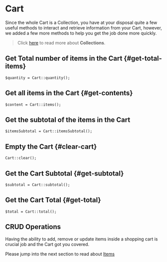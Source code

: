 # Cart

Since the whole Cart is a Collection, you have at your disposal quite a few useful
methods to interact and retrieve information from your Cart, however, we added a
few more methods to help you get the job done more quickly.

> Click [here]({url}/usage/collections) to read more about **Collections**.

## Get Total number of items in the Cart {#get-total-items}

	$quantity = Cart::quantity();

## Get all items in the Cart {#get-contents}

	$content = Cart::items();

## Get the subtotal of the items in the Cart

	$itemsSubtotal = Cart::itemsSubtotal();

## Empty the Cart {#clear-cart}

	Cart::clear();

## Get the Cart Subtotal {#get-subtotal}

	$subtotal = Cart::subtotal();

## Get the Cart Total {#get-total}

	$total = Cart::total();

## CRUD Operations

Having the ability to add, remove or update items inside a shopping cart is
crucial job and the Cart got you covered.

Please jump into the next section to read about [Items]({url}/usage/items)

